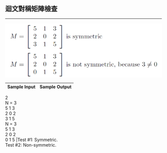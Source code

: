 ## 迴文對稱矩陣檢查
----
![](https://github.com/aiden00713/Data-Structure/blob/master/matrix/question.png?raw=true)


Sample Input   |Sample Output
--- | ---
2<br>
N = 3<br>
5 1 3<br>
2 0 2<br>
3 1 5<br>
N = 3<br>
5 1 3<br>
2 0 2<br>
0 1 5 |Test #1: Symmetric.<br>Test #2: Non-symmetric.
